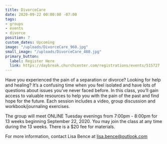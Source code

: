 ```yaml
---
title: DivorceCare
date: 2020-09-22 00:00:00 -07:00
tags:
- groups
- events
- divorce
position: 7
custom_dates: Upcoming
image: "/uploads/DivorceCare_960.jpg"
small_image: "/uploads/DivorceCare_480.jpg"
primary_button:
  label: Register Here
  link: https://daybreak.churchcenter.com/registrations/events/515727
---
```


Have you experienced the pain of a separation or divorce? Looking for help and healing? It’s a confusing time when you feel isolated and have lots of questions about issues you’ve never faced before. In this class, you’ll gain access to valuable resources to help you with the pain of the past and find hope for the future. Each session includes a video, group discussion and workbook/journaling exercises.

The group will meet ONLINE Tuesday evenings from 7:00pm - 8:00pm for 13 weeks beginning September 22, 2020. You may join the
class at any time during the 13 weeks. There is a $20
fee for materials.

For more information, contact Lisa Bence at lisa.bence@outlook.com
